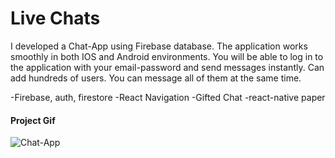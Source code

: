 <h1>Live Chats</h1>


<p>I developed a Chat-App using Firebase database. The application works smoothly in both IOS and Android environments. You will be able to log in to the application with your email-password and send messages instantly. Can add hundreds of users. You can message all of them at the same time.</p>

<p>
   -Firebase, auth, firestore
   -React Navigation
   -Gifted Chat
   -react-native paper
   
</p>

<h4>Project Gif</h4>

![Chat-App](https://github.com/nazanyilmaz/LiveChat/assets/147782488/e0d27ea1-8a8f-49ff-b1a9-0f0fb4ee4479)
